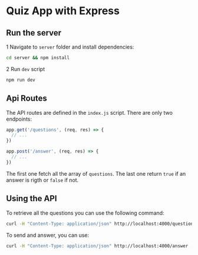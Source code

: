 # Quiz App with Express

## Run the server

1 Navigate to `server` folder and install dependencies:

```bash
cd server && npm install
```

2 Run `dev` script

```bash
npm run dev
```

## Api Routes

The API routes are defined in the `index.js` script. There are only two endpoints:

```javascript
app.get('/questions', (req, res) => {
  // ...
})

app.post('/answer', (req, res) => {
  // ...
})
```

The first one fetch all the array of `questions`. The last one return `true` if an answer is rigth or `false` if not.

## Using the API

To retrieve all the questions you can use the following command:


```bash
curl -H "Content-Type: application/json" http://localhost:4000/questions
```

To send and answer, you can use:

```bash
curl -H "Content-Type: application/json" http://localhost:4000/answer -X POST -d '{ "id": 2, "answer": "a" }'
```

